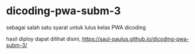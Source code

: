 # dicoding-pwa-subm-3
sebagai salah satu syarat untuk lulus kelas PWA dicoding

hasil diploy dapat dilihat disini,
https://saul-paulus.github.io/dicoding-pwa-subm-3/
